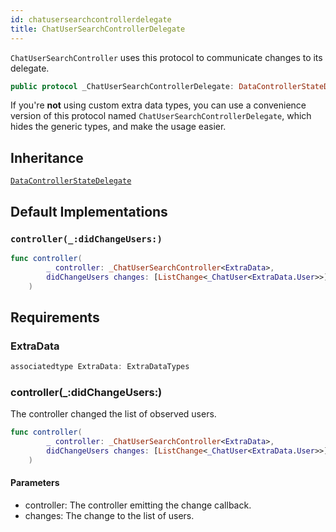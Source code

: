 ```yaml
---
id: chatusersearchcontrollerdelegate 
title: ChatUserSearchControllerDelegate
--- 
```


`ChatUserSearchController` uses this protocol to communicate changes to its delegate.

``` swift
public protocol _ChatUserSearchControllerDelegate: DataControllerStateDelegate 
```

If you're **not** using custom extra data types, you can use a convenience version of this protocol
named `ChatUserSearchControllerDelegate`, which hides the generic types, and make the usage easier.

## Inheritance

[`DataControllerStateDelegate`](../DataControllerStateDelegate)

## Default Implementations

### `controller(_:didChangeUsers:)`

``` swift
func controller(
        _ controller: _ChatUserSearchController<ExtraData>,
        didChangeUsers changes: [ListChange<_ChatUser<ExtraData.User>>]
    ) 
```

## Requirements

### ExtraData

``` swift
associatedtype ExtraData: ExtraDataTypes
```

### controller(\_:​didChangeUsers:​)

The controller changed the list of observed users.

``` swift
func controller(
        _ controller: _ChatUserSearchController<ExtraData>,
        didChangeUsers changes: [ListChange<_ChatUser<ExtraData.User>>]
    )
```

#### Parameters

  - controller: The controller emitting the change callback.
  - changes: The change to the list of users.
